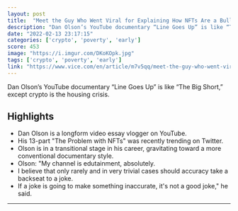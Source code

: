 ```yaml
---
layout: post
title:  "Meet the Guy Who Went Viral for Explaining How NFTs Are a Bullshit 'Poverty Trap'"
description: "Dan Olson’s YouTube documentary “Line Goes Up” is like “The Big Short,” except crypto is the housing crisis."
date: "2022-02-13 23:17:15"
categories: ['crypto', 'poverty', 'early']
score: 453
image: "https://i.imgur.com/DKoKOpk.jpg"
tags: ['crypto', 'poverty', 'early']
link: "https://www.vice.com/en/article/m7v5qq/meet-the-guy-who-went-viral-on-youtube-for-explaining-how-nfts-crypto-are-a-poverty-trap"
---
```


Dan Olson’s YouTube documentary “Line Goes Up” is like “The Big Short,” except crypto is the housing crisis.

## Highlights

- Dan Olson is a longform video essay vlogger on YouTube.
- His 13-part "The Problem with NFTs" was recently trending on Twitter.
- Olson is in a transitional stage in his career, gravitating toward a more conventional documentary style.
- Olson: "My channel is edutainment, absolutely.
- I believe that only rarely and in very trivial cases should accuracy take a backseat to a joke.
- If a joke is going to make something inaccurate, it's not a good joke," he said.

---
